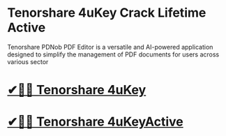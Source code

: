 # Tenorshare 4uKey Crack Lifetime Active

Tenorshare PDNob PDF Editor is a versatile and AI-powered application designed to simplify the management of PDF documents for users across various sector

# [✔🎉🚀 Tenorshare 4uKey​](https://tinyurl.com/te5uctu6)

# [✔🎉🚀 Tenorshare 4uKey​ Active](https://tinyurl.com/te5uctu6)
